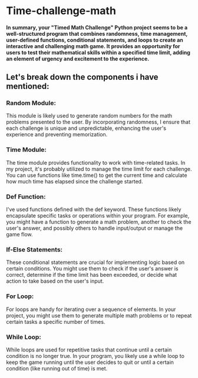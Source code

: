 # Time-challenge-math
#### In summary, your "Timed Math Challenge" Python project seems to be a well-structured program that combines randomness, time management, user-defined functions, conditional statements, and loops to create an interactive and challenging math game. It provides an opportunity for users to test their mathematical skills within a specified time limit, adding an element of urgency and excitement to the experience.





## Let's break down the components i have mentioned:

### Random Module:
This module is likely used to generate random numbers for the math problems presented to the user. By incorporating randomness, I ensure that each challenge is unique and unpredictable, enhancing the user's experience and preventing memorization.

### Time Module:
The time module provides functionality to work with time-related tasks. In my project, it's probably utilized to manage the time limit for each challenge. You can use functions like time.time() to get the current time and calculate how much time has elapsed since the challenge started.

### Def Function:
I've used functions defined with the def keyword. These functions likely encapsulate specific tasks or operations within your program. For example, you might have a function to generate a math problem, another to check the user's answer, and possibly others to handle input/output or manage the game flow.

### If-Else Statements:
These conditional statements are crucial for implementing logic based on certain conditions. You might use them to check if the user's answer is correct, determine if the time limit has been exceeded, or decide what action to take based on the user's input.

### For Loop:
For loops are handy for iterating over a sequence of elements. In your project, you might use them to generate multiple math problems or to repeat certain tasks a specific number of times.

### While Loop:
While loops are used for repetitive tasks that continue until a certain condition is no longer true. In your program, you likely use a while loop to keep the game running until the user decides to quit or until a certain condition (like running out of time) is met.
